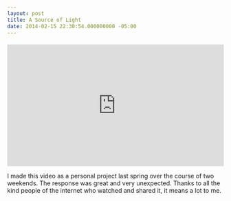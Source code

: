 ```yaml
---
layout: post
title: A Source of Light
date: 2014-02-15 22:30:54.000000000 -05:00
---
```


<style>
.video-container {position: relative;padding-bottom: 56.25%;height: 0;overflow: hidden; margin-top:20px;}
.video-container iframe,.video-container object, .video-container embed {
position: absolute; top: 0; left: 0; width: 100%;height: 100%;}
</style>


<div class='video-container'><iframe src='http://player.vimeo.com/video/67587510?title=0&amp;byline=0&amp;portrait=0&amp;color=ffffff' frameborder='0' webkitAllowFullScreen mozallowfullscreen allowFullScreen></iframe></div>



I made this video as a personal project last spring over the course of two weekends. The response was great and very unexpected. Thanks to all the kind people of the internet who watched and shared it, it means a lot to me.
